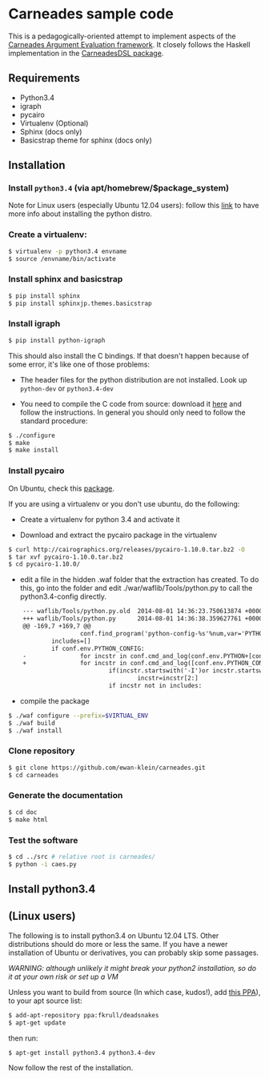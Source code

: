 # Carneades sample code

This is a pedagogically-oriented attempt to implement aspects of the [Carneades Argument Evaluation framework](http://carneades.github.io/carneades/Carneades/).  It closely follows the Haskell implementation in the [CarneadesDSL package](https://hackage.haskell.org/package/CarneadesDSL).

## Requirements

* Python3.4
* igraph
* pycairo
* Virtualenv (Optional)
* Sphinx (docs only)
* Basicstrap theme for sphinx (docs only)

## Installation

### Install `python3.4` (via apt/homebrew/$package_system)

Note for Linux users (especially Ubuntu 12.04 users): follow this
[link](#install-python34) to have more info about installing the
python distro.

### Create a virtualenv:

```bash
$ virtualenv -p python3.4 envname
$ source /envname/bin/activate
```

### Install sphinx and basicstrap

```bash
$ pip install sphinx
$ pip install sphinxjp.themes.basicstrap
```

### Install igraph

```bash
$ pip install python-igraph
```

This should also install the C bindings. If that doesn't happen because of some error, it's like one of those problems:

* The header files for the python distribution are not installed. Look up `python-dev` or `python3.4-dev`

* You need to compile the C code from source: download it
[here](http://igraph.org/) and follow the instructions. In general you
should only need to follow the standard procedure:

```bash
$ ./configure
$ make
$ make install
```

### Install pycairo

On Ubuntu, check this [package](http://packages.ubuntu.com/search?keywords=python-cairo).

If you are using a virtualenv or you don't use ubuntu, do the following:

* Create a virtualenv for python 3.4 and activate it

* Download and extract the pycairo package in the virtualenv

```bash
$ curl http://cairographics.org/releases/pycairo-1.10.0.tar.bz2 -O
$ tar xvf pycairo-1.10.0.tar.bz2
$ cd pycairo-1.10.0/
```

* edit a file in the hidden .waf folder that the extraction has created. To do this, go into the folder and edit ./war<numbers>/waflib/Tools/python.py to call the python3.4-config directly.
```diff
    --- waflib/Tools/python.py.old  2014-08-01 14:36:23.750613874 +0000
    +++ waflib/Tools/python.py      2014-08-01 14:36:38.359627761 +0000
    @@ -169,7 +169,7 @@
                    conf.find_program('python-config-%s'%num,var='PYTHON_CONFIG',mandatory=False)
            includes=[]
            if conf.env.PYTHON_CONFIG:
    -               for incstr in conf.cmd_and_log(conf.env.PYTHON+[conf.env.PYTHON_CONFIG,'--includes']).strip().split():
    +               for incstr in conf.cmd_and_log([conf.env.PYTHON_CONFIG,'--includes']).strip().split():
                            if(incstr.startswith('-I')or incstr.startswith('/I')):
                                    incstr=incstr[2:]
                            if incstr not in includes:
```

* compile the package

```bash
$ ./waf configure --prefix=$VIRTUAL_ENV
$ ./waf build
$ ./waf install
```

### Clone repository

```bash
$ git clone https://github.com/ewan-klein/carneades.git
$ cd carneades
```

### Generate the documentation

```bash
$ cd doc
$ make html
```

### Test the software

```bash
$ cd ../src # relative root is carneades/
$ python -i caes.py
```

## Install python3.4

(Linux users)
-------------

The following is to install python3.4 on Ubuntu 12.04 LTS. Other
distributions should do more or less the same. If you have a newer
installation of Ubuntu or derivatives, you can probably skip some
passages.

*WARNING: although unlikely it might break your python2 installation,
so do it at your own risk or set up a VM*

Unless you want to build from source (In which case, kudos!), add
[this PPA](https://launchpad.net/~fkrull/+archive/ubuntu/deadsnakes)),
to your apt source list:

```bash
$ add-apt-repository ppa:fkrull/deadsnakes
$ apt-get update
```

then run:

```bash
$ apt-get install python3.4 python3.4-dev
```

Now follow the rest of the installation.
